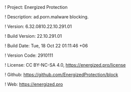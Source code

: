 ! Project: Energized Protection

! Description: ad.porn.malware blocking.

! Version: 6.32.0810.22.10.291.01

! Build Version: 22.10.291.01

! Build Date: Tue, 18 Oct 22 01:11:46 +06

! Version Code: 2910111

! License: CC BY-NC-SA 4.0, https://energized.pro/license

! Github: https://github.com/EnergizedProtection/block

! Web: https://energized.pro
